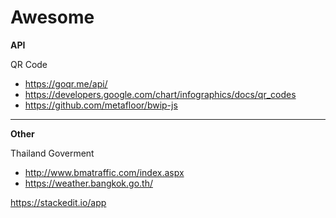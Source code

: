 # Awesome

**API**

QR Code
- https://goqr.me/api/
- https://developers.google.com/chart/infographics/docs/qr_codes
- https://github.com/metafloor/bwip-js
----

**Other**

Thailand Goverment

- http://www.bmatraffic.com/index.aspx
- https://weather.bangkok.go.th/

https://stackedit.io/app
